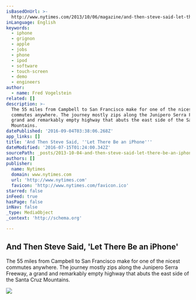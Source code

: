 ```yaml
---
isBasedOnUrl: >-
  http://www.nytimes.com/2013/10/06/magazine/and-then-steve-said-let-there-be-an-iphone.html?_r=2&
inLanguage: English
keywords:
  - iphone
  - grignon
  - apple
  - jobs
  - phone
  - ipod
  - software
  - touch-screen
  - demo
  - engineers
author:
  - name: Fred Vogelstein
related: []
description: >-
  The 55 miles from Campbell to San Francisco make for one of the nicest
  commutes anywhere. The journey mostly zips along the Junipero Serra Freeway, a
  grand and remarkably empty highway that abuts the east side of the Santa Cruz
  Mountains.
datePublished: '2016-09-04T03:38:06.268Z'
app_links: []
title: 'And Then Steve Said, ''Let There Be an iPhone'''
dateModified: '2016-07-15T01:24:00.342Z'
sourcePath: _posts/2013-10-04-and-then-steve-said-let-there-be-an-iphone.md
authors: []
publisher:
  name: Nytimes
  domain: www.nytimes.com
  url: 'http://www.nytimes.com'
  favicon: 'http://www.nytimes.com/favicon.ico'
starred: false
inFeed: true
hasPage: false
inNav: false
_type: MediaObject
_context: 'http://schema.org'

---
```

<article style=""><h1>And Then Steve Said, 'Let There Be an iPhone'</h1><p>The 55 miles from Campbell to San Francisco make for one of the nicest commutes anywhere. The journey mostly zips along the Junipero Serra Freeway, a grand and remarkably empty highway that abuts the east side of the Santa Cruz Mountains.</p><img src="http://graphics8.nytimes.com/images/2013/10/06/magazine/iphone_ss-slide-WXU1/iphone_ss-slide-WXU1-videoSixteenByNine600.jpg" /></article>